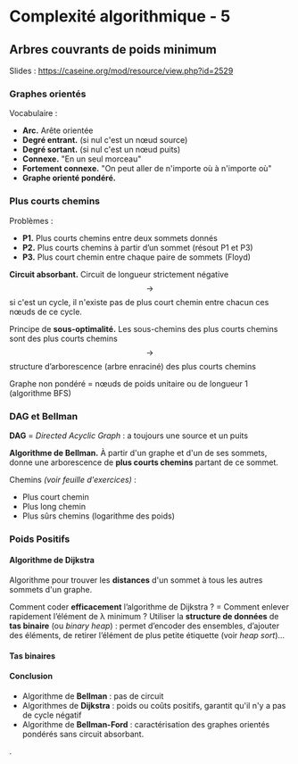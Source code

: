 # Complexité algorithmique - 5

## Arbres couvrants de poids minimum

Slides : <https://caseine.org/mod/resource/view.php?id=2529>

### Graphes orientés

Vocabulaire :

- **Arc.** Arête orientée
- **Degré entrant.** (si nul c'est un nœud source)
- **Degré sortant.** (si nul c'est un nœud puits)
- **Connexe.** "En un seul morceau"
- **Fortement connexe.** "On peut aller de n'importe où à n'importe où"
- **Graphe orienté pondéré.**

### Plus courts chemins

Problèmes :

- **P1.** Plus courts chemins entre deux sommets donnés
- **P2.** Plus courts chemins à partir d’un sommet (résout P1 et P3)
- **P3.** Plus court chemin entre chaque paire de sommets (Floyd)

**Circuit absorbant.** Circuit de longueur strictement négative $$\rightarrow$$ si c'est un cycle, il n'existe pas de plus court chemin entre chacun ces nœuds de ce cycle.

Principe de **sous-optimalité.** Les sous-chemins des plus courts chemins sont des plus courts chemins $$\rightarrow$$ structure d’arborescence (arbre enraciné) des plus courts chemins

Graphe non pondéré = nœuds de poids unitaire ou de longueur 1 (algorithme BFS)

### DAG et Bellman

**DAG** = *Directed Acyclic Graph* : a toujours une source et un puits

**Algorithme de Bellman.** À partir d'un graphe et d'un de ses sommets, donne une arborescence de **plus courts chemins** partant de ce sommet.

Chemins *(voir feuille d'exercices)* :

- Plus court chemin
- Plus long chemin
- Plus sûrs chemins (logarithme des poids)

### Poids Positifs

#### Algorithme de Dijkstra

Algorithme pour trouver les **distances** d'un sommet à tous les autres sommets d'un graphe.

Comment coder **efficacement** l’algorithme de Dijkstra ? = Comment enlever rapidement l’élément de λ minimum ? Utiliser la **structure de données** de **tas binaire** (ou *binary heap*) : permet d’encoder des ensembles, d’ajouter des éléments, de retirer l’élément de plus petite étiquette (voir *heap sort*)...

#### Tas binaires

#### Conclusion

- Algorithme de **Bellman** : pas de circuit
- Algorithmes de **Dijkstra** : poids ou coûts positifs, garantit qu'il n'y a pas de cycle négatif
- Algorithme de **Bellman-Ford** : caractérisation des graphes orientés pondérés sans circuit absorbant.



.

